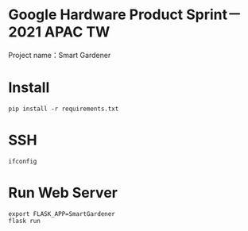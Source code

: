 # Google Hardware Product Sprint－2021 APAC TW
Project name：Smart Gardener  
# Install

```
pip install -r requirements.txt
```

# SSH
```
ifconfig
```

# Run Web Server

```
export FLASK_APP=SmartGardener
flask run
```
